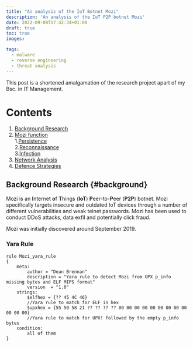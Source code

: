 ```yaml
---
title: "An analysis of the IoT Botnet Mozi"
description: 'An analysis of the IoT P2P botnet Mozi'
date: 2022-09-08T17:42:34+01:00
draft: true
toc: true
images:

tags: 
  - malware
  - reverse engineering 
  - threat analysis
---
```

This post is a shortened amalgamation of the research project apart of my Bsc. in IT Management.

# Contents
1. [Background Research](#background)
2. [Mozi function](#function)  
	1.[Persistence](#persistence)  
	2.[Reconnaissance](#recon)  
	3.[Infection](#infection) 
3. [Network Analysis](#network)
4. [Defence Strategies](#defence)

## Background Research {#background}
Mozi is an **I**nternet **o**f **T**hings (**IoT**) **P**eer-to-**P**eer (**P2P**) botnet. Mozi specifically targets insecure and outdated IoT devices through a number of different vulnerabilities and weak telnet passwords. Mozi has been used to conduct DDoS attacks, data exfil and potentially click fraud. 

Mozi was initially discovered around September 2019. 


### Yara Rule  
``` YARA
rule Mozi_yara_rule
{
	meta:
		author = "Dean Brennan"
		description = "Yara rule to detect Mozi from UPX p_info missing bytes and ELF MIPS format"
		version  = "1.0"
	strings:
		$elfhex = {?? 45 4C 46}
		//Yara rule to match for ELF in hex
		$upxhex = {55 50 58 21 ?? ?? ?? ?? 00 00 00 00 00 00 00 00 00 00 00 00} 
		//Yara rule to match for UPX! followed by the empty p_info bytes
	condition:
		all of them
}
 ```
